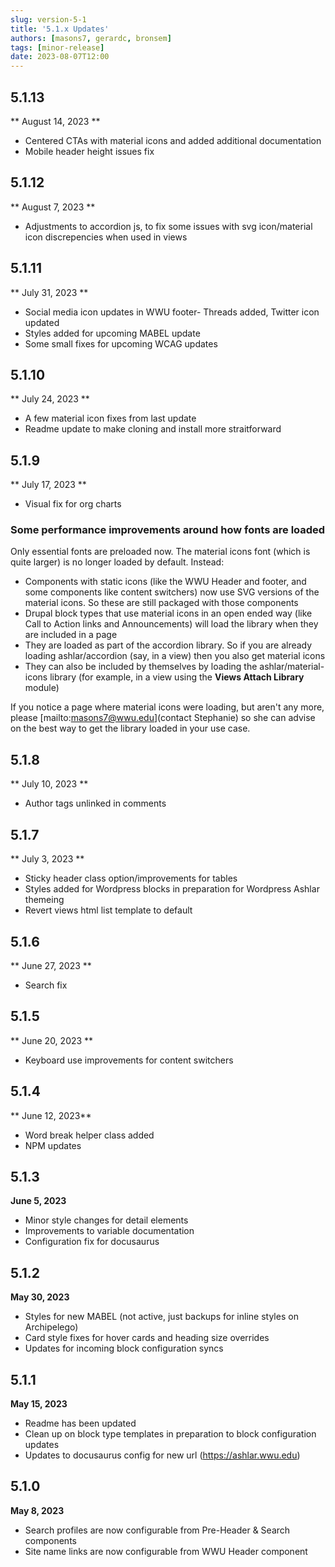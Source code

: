 ```yaml
---
slug: version-5-1
title: '5.1.x Updates'
authors: [masons7, gerardc, bronsem]
tags: [minor-release]
date: 2023-08-07T12:00
---
```

## 5.1.13
** August 14, 2023 **
* Centered CTAs with material icons and added additional documentation
* Mobile header height issues fix


## 5.1.12
** August 7, 2023 **
* Adjustments to accordion js, to fix some issues with svg icon/material icon discrepencies when used in views

## 5.1.11
** July 31, 2023 **
* Social media icon updates in WWU footer- Threads added, Twitter icon updated
* Styles added for upcoming MABEL update
* Some small fixes for upcoming WCAG updates

## 5.1.10
** July 24, 2023 **
* A few material icon fixes from last update
* Readme update to make cloning and install more straitforward

## 5.1.9
** July 17, 2023 **
* Visual fix for org charts

### Some performance improvements around how fonts are loaded
Only essential fonts are preloaded now. The material icons font (which is quite larger) is no longer loaded by default. Instead:

* Components with static icons (like the WWU Header and footer, and some components like content switchers) now use SVG versions of the material icons. So these are still packaged with those components
* Drupal block types that use material icons in an open ended way (like Call to Action links and Announcements) will load the library when they are included in a page
* They are loaded as part of the accordion library. So if you are already loading ashlar/accordion (say, in a view) then you also get material icons
* They can also be included by themselves by loading the ashlar/material-icons library (for example, in a view using the **Views Attach Library** module)

If you notice a page where material icons were loading, but aren't any more, please [mailto:masons7@wwu.edu](contact Stephanie) so she can advise on the best way to get the library loaded in your use case.

## 5.1.8
** July 10, 2023 **
* Author tags unlinked in comments

## 5.1.7
** July 3, 2023 **
* Sticky header class option/improvements for tables
* Styles added for Wordpress blocks in preparation for Wordpress Ashlar themeing
* Revert views html list template to default 

## 5.1.6 
** June 27, 2023 **
* Search fix

## 5.1.5
** June 20, 2023 **
* Keyboard use improvements for content switchers

## 5.1.4
** June 12, 2023**
* Word break helper class added
* NPM updates

## 5.1.3
**June 5, 2023**
* Minor style changes for detail elements
* Improvements to variable documentation
* Configuration fix for docusaurus

## 5.1.2
**May 30, 2023**
* Styles for new MABEL (not active, just backups for inline styles on Archipelego)
* Card style fixes for hover cards and heading size overrides
* Updates for incoming block configuration syncs

## 5.1.1
**May 15, 2023**

* Readme has been updated
* Clean up on block type templates in preparation to block configuration updates
* Updates to docusaurus config for new url (https://ashlar.wwu.edu)

## 5.1.0
**May 8, 2023**

* Search profiles are now configurable from Pre-Header & Search components
* Site name links are now configurable from WWU Header component

